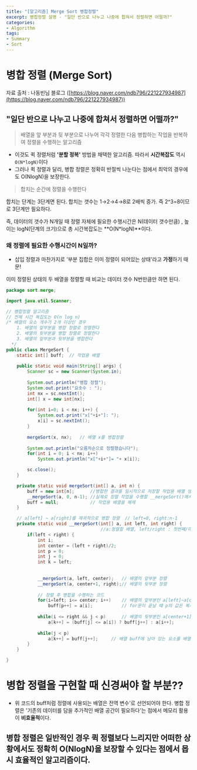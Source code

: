 ```yaml
---
title: "[알고리즘] Merge Sort 병합정렬"
excerpt: 병합정렬 설명 - "일단 반으로 나누고 나중에 합쳐서 정렬하면 어떨까?"
categories:
- Algorithm
tags:
- Summary
- Sort
---
```


# 병합 정렬 (Merge Sort)

자료 출처 : 나동빈님 블로그 ([https://blog.naver.com/ndb796/221227934987](https://blog.naver.com/ndb796/221227934987))

## "일단 반으로 나누고 나중에 합쳐서 정렬하면 어떨까?"

> 배열을 앞 부분과 뒷 부분으로 나누어 각각 정렬한 다음 병합하는 작업을 반복하여 정렬을 수행하는 알고리즘

- 이것도 퀵 정렬처럼 **'분할 정복'** 방법을 채택한 알고리즘. 따라서 **시간복잡도** 역시 `O(N*logN)`이다
- 그러나 퀵 정렬과 달리, 병합 정렬은 정확히 반절씩 나눈다는 점에서 최악의 경우에도 O(NlogN)을 보장한다.


> 합치는 순간에 정렬을 수행한다

합치는 단계는 3단계면 된다. 합치는 갯수는 1→2→4→8로 2배씩 증가. 즉 2^3=8이므로 3단계만 필요하다.

즉, 데이터의 갯수가 N개일 때 정렬 자체에 필요한 수행시간은  N(데이터 갯수만큼) , 높이는 logN(단계의 크기)으로 총 시간복잡도는 **O(N*logN)**이다. 

### 왜 정렬에 필요한 수행시간이 N일까?

- 삽입 정렬과 마찬가지로 '부분 집합은 이미 정렬이 되어있는 상태'라고 **가정**하기 때문!


이미 정렬된 상태의 두 배열을 정렬할 때 비교는 데이터 갯수 N번만큼만 하면 된다.

```java
package sort.merge;

import java.util.Scanner;

// 병합정렬 알고리즘
// 전체 시간 복잡도는 O(n log n)
/* 배열의 요소 개수가 2개 이상인 경우
 	1. 배열의 앞부분을 병합 정렬로 정렬한다
 	2. 배열의 뒷부분을 병합 정렬로 정렬한다
 	3. 배열의 앞부분과 뒷부분을 병합한다
  */
public class MergeSort {
	static int[] buff;	// 작업용 배열
	
	public static void main(String[] args) {
		Scanner sc = new Scanner(System.in);
		
		System.out.println("병합 정렬");
		System.out.print("요솟수 : ");
		int nx = sc.nextInt();
		int[] x = new int[nx];
		
		for(int i=0; i < nx; i++) {
			System.out.print("x["+i+"]: ");
			x[i] = sc.nextInt();
		}
		
		mergeSort(x, nx);	// 배열 x를 병합정렬
		
		System.out.println("오름차순으로 정렬했습니다");
		for(int i = 0; i < nx; i++)
			System.out.println("x["+i+"]= "+ x[i]);

		sc.close();
	}

	private static void mergeSort(int[] a, int n) {
		buff = new int[n];		//병합한 결과를 일시적으로 저장할 작업용 배열 생성
		__mergeSort(a, 0, n-1);	//실제로 정렬 작업을 수행할 __mergeSort()메서드를 호출하여 배열 전체를 병합 정렬한다
		buff = null;			// 작업용 배열을 해제
	}

	// a[left] ~ a[right]를 재귀적으로 병합 정렬	// left=0, right:n-1
	private static void __mergeSort(int[] a, int left, int right) {
									//a:정렬할 배열, left/right : 첫번째/마지막 요소의 인덱스
		if(left < right) {
			int i;
			int center = (left + right)/2;
			int p = 0;
			int j = 0;
			int k = left;
			
			
			__mergeSort(a, left, center);	// 배열의 앞부분 정렬
			__mergeSort(a, center+1, right);// 배열의 뒷부분 정렬
			
			// 정렬 후 병합을 수행하는 코드
			for(i=left; i<= center; i++)	// 배열의 앞부분인 a[left]~a[center]을 buff[0]~buff[center-left]에 복사한다
				buff[p++] = a[i];			// for문이 끝날 떄 p의 값은 복사한 요솟수 center-left+1이다
			
			while(i <= right && j < p)		// 배열의 뒷부분인 a[center+1]~a[right]와 buff로 복사한 배열의 앞부분 p개를 병합한 결과를 배열a에 저장한다 
				a[k++] = (buff[j] <= a[i]) ? buff[j++] : a[i++];
				
			while(j < p)
				a[k++] = buff[j++];		// 배열 buff에 남아 있는 요소를 배열 a에 복사한다
		}
	}

}
```

# 병합 정렬을 구현할 때 신경써야 할 부분??

- 위 코드의 buff처럼 정렬에 사용되는 배열은 전역 변수'로 선언되어야 한다.  병합 정렬은 '기존의 데이터를 담을 추가적인 배열 공간이 필요하다'는 점에서 메모리 활용이 **비효율적**이다.

## 병합 정렬은 일반적인 경우 퀵 정렬보다 느리지만 어떠한 상황에서도 정확히 O(NlogN)을 보장할 수 있다는 점에서 몹시 효율적인 알고리즘이다.
